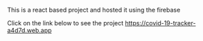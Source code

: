 This is a react based project and hosted it using the firebase

Click on the link below to see the project
https://covid-19-tracker-a4d7d.web.app

